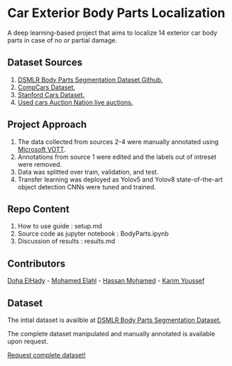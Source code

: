 # Car Exterior Body Parts Localization

A deep learning-based project that aims to localize 14 exterior car body parts in case of no or partial damage.


## Dataset Sources

1.   [DSMLR Body Parts Segmentation Dataset Github.](https://github.com/dsmlr/Car-Parts-Segmentation)
2.   [CompCars Dataset.](http://mmlab.ie.cuhk.edu.hk/datasets/comp_cars/)
3.   [Stanford Cars Dataset.](https://ai.stanford.edu/~jkrause/cars/car_dataset.html)
4.   [Used cars Auction Nation live auctions.](https://www.auctionnation.co.za/)

## Project Approach
1.   The data collected from sources 2-4 were manually annotated using [Microsoft VOTT](https://github.com/microsoft/VoTT).
2.   Annotations from source 1 were edited and the labels out of intreset were removed.
3.   Data was splitted over train, validation, and test.
4.   Transfer learning was deployed as Yolov5 and Yolov8 state-of-the-art object detection CNNs were tuned and trained.

## Repo Content 
1.   How to use guide :  setup.md
2.   Source code as jupyter notebook : BodyParts.ipynb
3.   Discussion of results  : results.md 

## Contributors
[Doha ElHady](https://github.com/DohaElHady) - [Mohamed Elahl](https://github.com/MohamedElahl) - [Hassan Mohamed](https://github.com/Hsnmhmd) - [Karim Youssef](https://github.com/KarimYoussef98)

## Dataset
The intial dataset is availble at [DSMLR Body Parts Segmentation Dataset.](https://github.com/dsmlr/Car-Parts-Segmentation)

The complete dataset manipulated and manually annotated is available upon request.

[Request complete dataset!](mailto:dohaelhady14@gmail.com,zezo.elahl@gmail.com,hassan.mohamed21997@gmail.com,karimbadreldin98@gmail.com?subject=Request%20Body%20Parts%20Dataset) 
